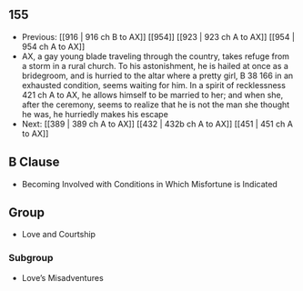 ## 155
- Previous: [[916 | 916 ch B to AX]] [[954]] [[923 | 923 ch A to AX]] [[954 | 954 ch A to AX]] 
- AX, a gay young blade traveling through the country, takes refuge from a storm in a rural church. To his astonishment, he is hailed at once as a bridegroom, and is hurried to the altar where a pretty girl, B 38 166 in an exhausted condition, seems waiting for him. In a spirit of recklessness 421 ch A to AX, he allows himself to be married to her; and when she, after the ceremony, seems to realize that he is not the man she thought he was, he hurriedly makes his escape
- Next: [[389 | 389 ch A to AX]] [[432 | 432b ch A to AX]] [[451 | 451 ch A to AX]] 

## B Clause
- Becoming Involved with Conditions in Which Misfortune is Indicated

## Group
- Love and Courtship

### Subgroup
- Love’s Misadventures

